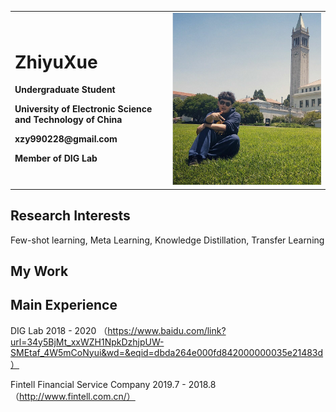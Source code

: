 <div>
<table border="0">
  <tr>
    <td width="50%">
      <h1>ZhiyuXue</h1>
      <p><b>Undergraduate Student</b></p>
      <p><b>University of Electronic Science and Technology of China</b></p>
      <p><b>xzy990228@gmail.com</b></p>
      <p><b>Member of DIG Lab</b></p>
    </td>
    <td width="50%">
      <img src="./xzy.jpg" width="100%"/>      
    </td>
  </tr>
</table>
</div>

## Research Interests
Few-shot learning, Meta Learning, Knowledge Distillation, Transfer Learning

## My Work

## Main Experience
DIG Lab 2018 - 2020 （https://www.baidu.com/link?url=34y5BjMt_xxWZH1NpkDzhjpUW-SMEtaf_4W5mCoNyui&wd=&eqid=dbda264e000fd842000000035e21483d）

Fintell Financial Service Company 2019.7 - 2018.8 （http://www.fintell.com.cn/）



  





